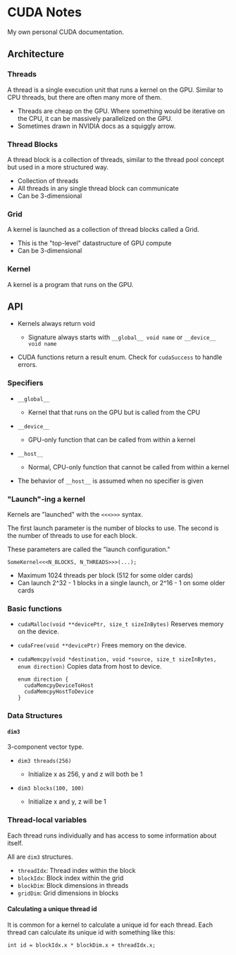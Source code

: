 # CUDA Notes

My own personal CUDA documentation.

## Architecture

### Threads

A thread is a single execution unit that runs a kernel on the GPU.
Similar to CPU threads, but there are often many more of them.

* Threads are cheap on the GPU. Where something would be iterative on the CPU,
  it can be massively parallelized on the GPU.
* Sometimes drawn in NVIDIA docs as a squiggly arrow.

### Thread Blocks

A thread block is a collection of threads, similar to the thread pool
concept but used in a more structured way.

* Collection of threads
* All threads in any single thread block can communicate
* Can be 3-dimensional

### Grid

A kernel is launched as a collection of thread blocks called a Grid.

* This is the "top-level" datastructure of GPU compute
* Can be 3-dimensional

### Kernel

A kernel is a program that runs on the GPU.

## API

* Kernels always return void
  * Signature always starts with `__global__ void name` or `__device__ void name`

* CUDA functions return a result enum. Check for `cudaSuccess` to handle errors.

### Specifiers

* `__global__`
  * Kernel that that runs on the GPU but is called from the CPU

* `__device__`
  * GPU-only function that can be called from within a kernel

* `__host__`
  * Normal, CPU-only function that cannot be called from within a kernel

* The behavior of `__host__` is assumed when no specifier is given

### "Launch"-ing a kernel

Kernels are "launched" with the `<<<>>>` syntax.

The first launch parameter is the number of blocks to use.
The second is the number of threads to use for each block.

These parameters are called the "launch configuration."

```cuda
SomeKernel<<<N_BLOCKS, N_THREADS>>>(...);
```

* Maximum 1024 threads per block (512 for some older cards)
* Can launch 2^32 - 1 blocks in a single launch, or 2^16 - 1 on some older cards

### Basic functions

* `cudaMalloc(void **devicePtr, size_t sizeInBytes)`
  Reserves memory on the device.

* `cudaFree(void **devicePtr)`
  Frees memory on the device.

* `cudaMemcpy(void *destination, void *source, size_t sizeInBytes, enum direction)`
  Copies data from host to device.

  ```cuda
  enum direction {
    cudaMemcpyDeviceToHost
    cudaMemcpyHostToDevice
  }
  ```

### Data Structures

#### `dim3`

3-component vector type.

* `dim3 threads(256)`
  * Initialize x as 256, y and z will both be 1

* `dim3 blocks(100, 100)`
  * Initialize x and y, z will be 1

### Thread-local variables

Each thread runs individually and has access to some information about itself.

All are `dim3` structures.

* `threadIdx`: Thread index within the block
* `blockIdx`: Block index within the grid
* `blockDim`: Block dimensions in threads
* `gridDim`: Grid dimensions in blocks

#### Calculating a unique thread id

It is common for a kernel to calculate a unique id for each thread. Each thread can calculate its unique id with something like this:

```cuda
int id = blockIdx.x * blockDim.x + threadIdx.x;
```
